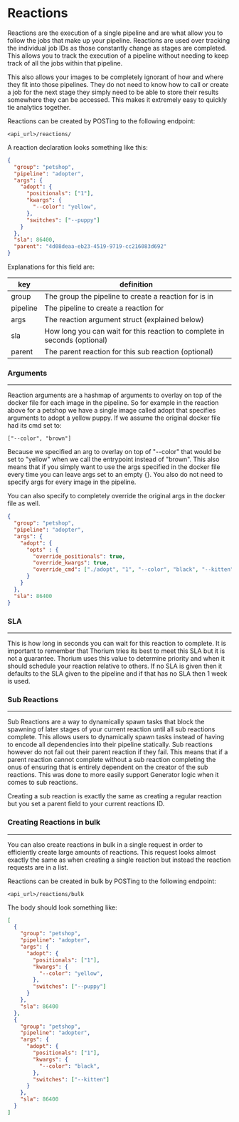 # Reactions

Reactions are the execution of a single pipeline and are what allow you to
follow the jobs that make up your pipeline. Reactions are used over tracking the 
individual job IDs as those constantly change as stages are completed. This 
allows you to track the execution of a pipeline without needing to keep track
of all the jobs within that pipeline.

This also allows your images to be completely ignorant of how and where they
fit into those pipelines. They do not need to know how to call or create a job
for the next stage they simply need to be able to store their results somewhere
they can be accessed. This makes it extremely easy to quickly tie analytics
together.

Reactions can be created by POSTing to the following endpoint:
```
<api_url>/reactions/
```

A reaction declaration looks something like this:
```json
{
  "group": "petshop",
  "pipeline": "adopter",
  "args": {
    "adopt": {
      "positionals": ["1"],
      "kwargs": {
        "--color": "yellow",
      },
      "switches": ["--puppy"]
    }
  },
  "sla": 86400,
  "parent": "4d08deaa-eb23-4519-9719-cc216083d692"
}
```

Explanations for this field are:

| key | definition |
| --- | ---------- |
| group | The group the pipeline to create a reaction for is in |
| pipeline | The pipeline to create a reaction for |
| args | The reaction argument struct (explained below) |
| sla | How long you can wait for this reaction to complete in seconds (optional) |
| parent | The parent reaction for this sub reaction (optional) |

### Arguments
---
Reaction arguments are a hashmap of arguments to overlay on top of the docker
file for each image in the pipeline. So for example in the reaction above for a
petshop we have a single image called adopt that specifies arguments to adopt a
yellow puppy. If we assume the original docker file had its cmd set to:

```
["--color", "brown"]
```

Because we specified an arg to overlay on top of "--color" that would be set to
"yellow" when we call the entrypoint instead of "brown". This also means that 
if you simply want to use the args specified in the docker file every time you
can leave args set to an empty {}. You also do not need to specify args for
every image in the pipeline.

You can also specify to completely override the original args in the docker file
as well.

```json
{
  "group": "petshop",
  "pipeline": "adopter",
  "args": {
    "adopt": {
      "opts" : {
        "override_positionals": true,
        "override_kwargs": true,
        "override_cmd": ["./adopt", "1", "--color", "black", "--kitten"]
      }
    }
  },
  "sla": 86400
}
```

### SLA
---
This is how long in seconds you can wait for this reaction to complete. It is
important to remember that Thorium tries its best to meet this SLA but it is not
a guarantee. Thorium uses this value to determine priority and when it should
schedule your reaction relative to others. If no SLA is given then it defaults to
the SLA given to the pipeline and if that has no SLA then 1 week is used.

### Sub Reactions
---

Sub Reactions are a way to dynamically spawn tasks that block the spawning of
later stages of your current reaction until all sub reactions complete. This
allows users to dynamically spawn tasks instead of having to encode all
dependencies into their pipeline statically. Sub reactions however do not fail
out their parent reaction if they fail. This means that if a parent reaction
cannot complete without a sub reaction completing the onus of ensuring that
is entirely dependent on the creator of the sub reactions. This was done to
more easily support Generator logic when it comes to sub reactions.

Creating a sub reaction is exactly the same as creating a regular reaction but
you set a parent field to your current reactions ID.

### Creating Reactions in bulk
---
You can also create reactions in bulk in a single request in order to efficiently
create large amounts of reactions. This request looks almost exactly the same as
when creating a single reaction but instead the reaction requests are in a list.

Reactions can be created in bulk by POSTing to the following endpoint:
```
<api_url>/reactions/bulk
```

The body should look something like:

```json
[
  {
    "group": "petshop",
    "pipeline": "adopter",
    "args": {
      "adopt": {
        "positionals": ["1"],
        "kwargs": {
          "--color": "yellow",
        },
        "switches": ["--puppy"]
      }
    },
    "sla": 86400
  },
  {
    "group": "petshop",
    "pipeline": "adopter",
    "args": {
      "adopt": {
        "positionals": ["1"],
        "kwargs": {
          "--color": "black",
        },
        "switches": ["--kitten"]
      }
    },
    "sla": 86400
  }
]
```

